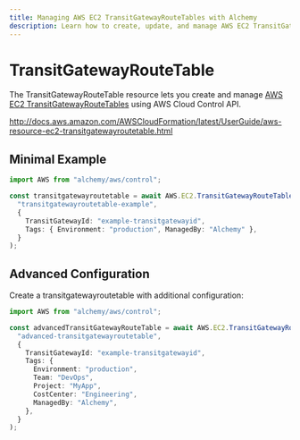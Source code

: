```yaml
---
title: Managing AWS EC2 TransitGatewayRouteTables with Alchemy
description: Learn how to create, update, and manage AWS EC2 TransitGatewayRouteTables using Alchemy Cloud Control.
---
```


# TransitGatewayRouteTable

The TransitGatewayRouteTable resource lets you create and manage [AWS EC2 TransitGatewayRouteTables](https://docs.aws.amazon.com/ec2/latest/userguide/) using AWS Cloud Control API.

http://docs.aws.amazon.com/AWSCloudFormation/latest/UserGuide/aws-resource-ec2-transitgatewayroutetable.html

## Minimal Example

```ts
import AWS from "alchemy/aws/control";

const transitgatewayroutetable = await AWS.EC2.TransitGatewayRouteTable(
  "transitgatewayroutetable-example",
  {
    TransitGatewayId: "example-transitgatewayid",
    Tags: { Environment: "production", ManagedBy: "Alchemy" },
  }
);
```

## Advanced Configuration

Create a transitgatewayroutetable with additional configuration:

```ts
import AWS from "alchemy/aws/control";

const advancedTransitGatewayRouteTable = await AWS.EC2.TransitGatewayRouteTable(
  "advanced-transitgatewayroutetable",
  {
    TransitGatewayId: "example-transitgatewayid",
    Tags: {
      Environment: "production",
      Team: "DevOps",
      Project: "MyApp",
      CostCenter: "Engineering",
      ManagedBy: "Alchemy",
    },
  }
);
```

